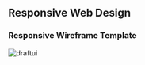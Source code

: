 ## Responsive Web Design

### Responsive Wireframe Template

![draftui](https://user-images.githubusercontent.com/48885389/124543859-9e583000-de58-11eb-9887-fb7658186dfb.png)
